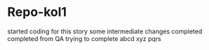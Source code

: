 # Repo-kol1
started coding for this story
some intermediate changes
completed
completed from QA
trying to complete
abcd
xyz
pqrs
